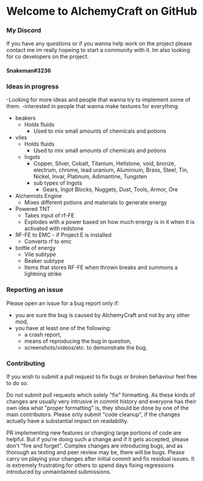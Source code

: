 # Welcome to AlchemyCraft on GitHub

### My Discord

If you have any questions or if you wanna help work on the project please contact me im really hopeing to start a community with it.
Im also looking for co developers on the project.
#### Snakeman#3236

### Ideas in progress
-Looking for more ideas and people that wanna try to implement some of them.
-interested in people that wanna make textures for everything.
* beakers
  * Holds fluids
    * Used to mix small amounts of chemicals and potions
* viles
  * Holds fluids
    * Used to mix small amounts of chemicals and potions
  * Ingots
    * Copper, Silver, Cobalt, Titanium, Hellstone, void, bronze, electrum, chrome, lead
      uranium, Aluminium, Brass, Steel, Tin, Nickel, Invar, Platinum, Adimantine, Tungsten
    * sub types of Ingots
      * Gears, Ingot Blocks, Nuggets, Dust, Tools, Armor, Ore
* Alchemists Engine
  * Mixes different potions and materials to generate energy
* Powered TNT
  * Takes input of rf-FE
  * Explodes with a power based on how much energy is in it when it is activated with redstone
* RF-FE to EMC - if Project E is installed
  * Converts rf to emc
* bottle of energy
  * Vile subtype
  * Beaker subtype
  * Items that stores RF-FE when thrown breaks and summons a lightning strike


### Reporting an issue

Please open an issue for a bug report only if:

* you are sure the bug is caused by AlchemyCraft and not by any other mod,
* you have at least one of the following:
  * a crash report, 
  * means of reproducing the bug in question,
  * screenshots/videos/etc. to demonstrate the bug.
  
### Contributing

If you wish to submit a pull request to fix bugs or broken behaviour feel free to do so.

Do not submit pull requests which solely "fix" formatting. As these kinds of changes are usually very intrusive in commit history and everyone has their own idea what "proper formatting" is, they should be done by one of the main contributors. 
Please only submit "code cleanup", if the changes actually have a substantial impact on readability.

PR implementing new features or changing large portions of code are helpful. But if you're doing such a change and if it gets accepted, please don't "fire and forget". Complex changes are introducing bugs, and as thorough as testing and peer review may be, there will be bugs. Please carry on playing your changes after initial commit and fix residual issues. It is extremely frustrating for others to spend days fixing regressions introduced by unmaintained submissions.
